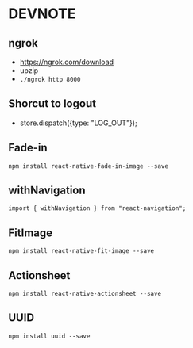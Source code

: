 # DEVNOTE

## ngrok
- https://ngrok.com/download
- upzip
- `./ngrok http 8000`

## Shorcut to logout
- store.dispatch({type: "LOG_OUT"}); 

## Fade-in
`npm install react-native-fade-in-image --save`

## withNavigation
`import { withNavigation } from "react-navigation";`

## FitImage
`npm install react-native-fit-image --save`

## Actionsheet
`npm install react-native-actionsheet --save`

## UUID
`npm install uuid --save`